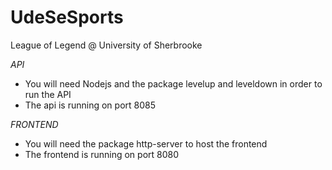 UdeSeSports
===========

League of Legend @ University of Sherbrooke

*API*
- You will need Nodejs and the package levelup and leveldown in order to run the API
- The api is running on port 8085

*FRONTEND*
- You will need the package http-server to host the frontend
- The frontend is running on port 8080
